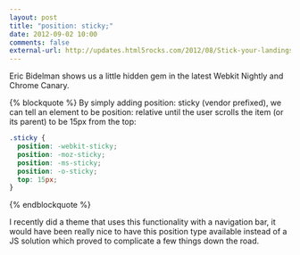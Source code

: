```yaml
---
layout: post
title: "position: sticky;"
date: 2012-09-02 10:00
comments: false
external-url: http://updates.html5rocks.com/2012/08/Stick-your-landings-position-sticky-lands-in-WebKit
---
```

Eric Bidelman shows us a little hidden gem in the latest Webkit Nightly and Chrome Canary.

{% blockquote %}
By simply adding position: sticky (vendor prefixed), we can tell an element to be position: relative until the user scrolls the item (or its parent) to be 15px from the top:

``` css
.sticky {
  position: -webkit-sticky;
  position: -moz-sticky;
  position: -ms-sticky;
  position: -o-sticky;
  top: 15px;
}
```
{% endblockquote %}

I recently did a theme that uses this functionality with a navigation bar, it would have been really nice to have this position type available instead of a JS solution which proved to complicate a few things down the road.